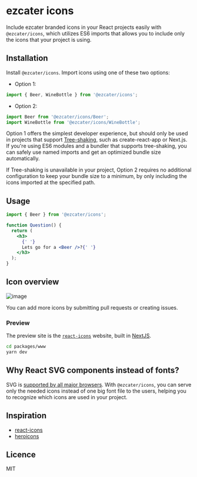 # ezcater icons

Include ezcater branded icons in your React projects easily with `@ezcater/icons`, which utilizes ES6 imports that allows you to include only the icons that your project is using.

## Installation

Install `@ezcater/icons`. Import icons using one of these two options:

- Option 1:

```js
import { Beer, WineBottle } from '@ezcater/icons';
```

- Option 2:

```js
import Beer from '@ezcater/icons/Beer';
import WineBottle from '@ezcater/icons/WineBottle';
```

Option 1 offers the simplest developer experience, but should only be used in projects that support [Tree-shaking](https://webpack.js.org/guides/tree-shaking/), such as create-react-app or Next.js. If you're using ES6 modules and a bundler that supports tree-shaking, you can safely use named imports and get an optimized bundle size automatically.

If Tree-shaking is unavailable in your project, Option 2 requires no additional configuration to keep your bundle size to a minimum, by only including the icons imported at the specified path.

## Usage

```jsx
import { Beer } from '@ezcater/icons';

function Question() {
  return (
    <h3>
      {' '}
      Lets go for a <Beer />?{' '}
    </h3>
  );
}
```

## Icon overview

![image](https://user-images.githubusercontent.com/109814/77562593-96a88e00-6e96-11ea-8268-574ae47a38f6.png)

You can add more icons by submitting pull requests or creating issues.

### Preview

The preview site is the [`react-icons`](https://ezcater.github.io/icons) website, built in [NextJS](https://nextjs.org/).

```bash
cd packages/www
yarn dev
```

## Why React SVG components instead of fonts?

SVG is [supported by all major browsers](http://caniuse.com/#search=svg). With `@ezcater/icons`, you can serve only the needed icons instead of one big font file to the users, helping you to recognize which icons are used in your project.

## Inspiration

- [react-icons](https://github.com/react-icons/react-icons)
- [heroicons](https://heroicons.dev/)

## Licence

MIT
